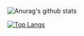 ![Anurag's github stats](https://github-readme-stats.vercel.app/api?username=zrtsky&count_private=true&show_icons=true&hide=prs,contribs,stars)

[![Top Langs](https://github-readme-stats.vercel.app/api/top-langs/?username=zrtsky&layout=compact)](https://github.com/anuraghazra/github-readme-stats&theme=onedark)

<!--
**ZRTSKY/ZRTSKY** is a ✨ _special_ ✨ repository because its `README.md` (this file) appears on your GitHub profile.

Here are some ideas to get you started:

- 🔭 I’m currently working on ...
- 🌱 I’m currently learning ...
- 👯 I’m looking to collaborate on ...
- 🤔 I’m looking for help with ...
- 💬 Ask me about ...
- 📫 How to reach me: ...
- 😄 Pronouns: ...
- ⚡ Fun fact: ...
-->
